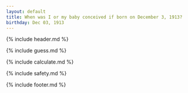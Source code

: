 ```yaml
---
layout: default
title: When was I or my baby conceived if born on December 3, 1913?
birthday: Dec 03, 1913
---
```


{% include header.md %}

{% include guess.md %}

{% include calculate.md %}

{% include safety.md %}

{% include footer.md %}



